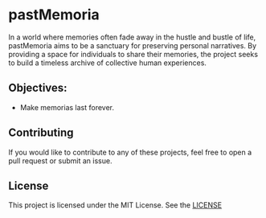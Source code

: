 # pastMemoria

In a world where memories often fade away in the hustle and bustle of life, 
pastMemoria aims to be a sanctuary for preserving personal narratives. 
By providing a space for individuals to share their memories, the project seeks 
to build a timeless archive of collective human experiences.

## Objectives:

- Make memorias last forever.

## Contributing

If you would like to contribute to any of these projects, feel free to open a pull request or submit an issue.

## License

This project is licensed under the MIT License. See the [LICENSE](../LICENSE)